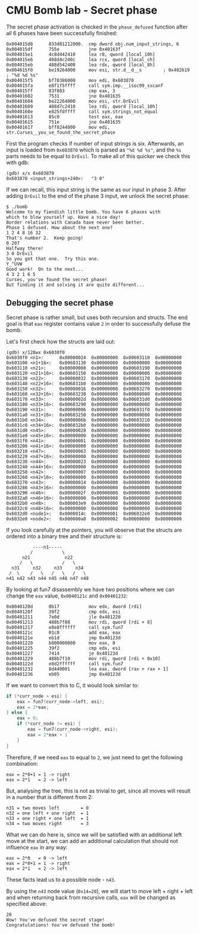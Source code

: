 # CMU Bomb lab - Secret phase

The secret phase activation is checked in the `phase_defused` function after all 6 phases have been successfully finished:

```
0x004015d8      833d81212000.  cmp dword obj.num_input_strings, 6
0x004015df      755e           jne 0x40163f
0x004015e1      4c8d442410     lea r8, qword [local_10h]
0x004015e6      488d4c240c     lea rcx, qword [local_ch]
0x004015eb      488d542408     lea rdx, qword [local_8h]
0x004015f0      be19264000     mov esi, str.d__d__s        ; 0x402619 ; "%d %d %s"
0x004015f5      bf70386000     mov edi, 0x603870
0x004015fa      e8f1f5ffff     call sym.imp.__isoc99_sscanf
0x004015ff      83f803         cmp eax, 3
0x00401602      7531           jne 0x401635
0x00401604      be22264000     mov esi, str.DrEvil
0x00401609      488d7c2410     lea rdi, qword [local_10h]
0x0040160e      e825fdffff     call sym.strings_not_equal
0x00401613      85c0           test eax, eax
0x00401615      751e           jne 0x401635
0x00401617      bff8244000     mov edi, str.Curses__you_ve_found_the_secret_phase
```

First the program checks if number of input strings is six. Afterwards, an input is loaded from `0x603870` which is parsed as `"%d %d %s"`, and the `%s` parts needs to be equal to `DrEvil`. To make all of this quicker we check this with gdb:

```
(gdb) x/s 0x603870
0x603870 <input_strings+240>:	"3 0"
```

If we can recall, this input string is the same as our input in phase 3. After adding `DrEvil` to the end of the phase 3 input, we unlock the secret phase:

```
$ ./bomb
Welcome to my fiendish little bomb. You have 6 phases with
which to blow yourself up. Have a nice day!
Border relations with Canada have never been better.
Phase 1 defused. How about the next one?
1 2 4 8 16 32
That's number 2.  Keep going!
0 207
Halfway there!
3 0 DrEvil
So you got that one.  Try this one.
Y_^UVW
Good work!  On to the next...
4 3 2 1 6 5
Curses, you've found the secret phase!
But finding it and solving it are quite different...
```

## Debugging the secret phase

Secret phase is rather small, but uses both recursion and structs. The end goal is that `eax` register contains value `2` in order to successfully defuse the bomb.

Let's first check how the structs are laid out:

```
(gdb) x/128wx 0x6030f0
0x6030f0 <n1>:	    0x00000024	0x00000000	0x00603110	0x00000000
0x603100 <n1+16>:	0x00603130	0x00000000	0x00000000	0x00000000
0x603110 <n21>:	    0x00000008	0x00000000	0x00603190	0x00000000
0x603120 <n21+16>:	0x00603150	0x00000000	0x00000000	0x00000000
0x603130 <n22>:	    0x00000032	0x00000000	0x00603170	0x00000000
0x603140 <n22+16>:	0x006031b0	0x00000000	0x00000000	0x00000000
0x603150 <n32>:	    0x00000016	0x00000000	0x00603270	0x00000000
0x603160 <n32+16>:	0x00603230	0x00000000	0x00000000	0x00000000
0x603170 <n33>:	    0x0000002d	0x00000000	0x006031d0	0x00000000
0x603180 <n33+16>:	0x00603290	0x00000000	0x00000000	0x00000000
0x603190 <n31>:	    0x00000006	0x00000000	0x006031f0	0x00000000
0x6031a0 <n31+16>:	0x00603250	0x00000000	0x00000000	0x00000000
0x6031b0 <n34>:	    0x0000006b	0x00000000	0x00603210	0x00000000
0x6031c0 <n34+16>:	0x006032b0	0x00000000	0x00000000	0x00000000
0x6031d0 <n45>:	    0x00000028	0x00000000	0x00000000	0x00000000
0x6031e0 <n45+16>:	0x00000000	0x00000000	0x00000000	0x00000000
0x6031f0 <n41>:	    0x00000001	0x00000000	0x00000000	0x00000000
0x603200 <n41+16>:	0x00000000	0x00000000	0x00000000	0x00000000
0x603210 <n47>:	    0x00000063	0x00000000	0x00000000	0x00000000
0x603220 <n47+16>:	0x00000000	0x00000000	0x00000000	0x00000000
0x603230 <n44>:	    0x00000023	0x00000000	0x00000000	0x00000000
0x603240 <n44+16>:	0x00000000	0x00000000	0x00000000	0x00000000
0x603250 <n42>:	    0x00000007	0x00000000	0x00000000	0x00000000
0x603260 <n42+16>:	0x00000000	0x00000000	0x00000000	0x00000000
0x603270 <n43>:	    0x00000014	0x00000000	0x00000000	0x00000000
0x603280 <n43+16>:	0x00000000	0x00000000	0x00000000	0x00000000
0x603290 <n46>:	    0x0000002f	0x00000000	0x00000000	0x00000000
0x6032a0 <n46+16>:	0x00000000	0x00000000	0x00000000	0x00000000
0x6032b0 <n48>:	    0x000003e9	0x00000000	0x00000000	0x00000000
0x6032c0 <n48+16>:	0x00000000	0x00000000	0x00000000	0x00000000
0x6032d0 <node1>:	0x0000014c	0x00000001	0x006032e0	0x00000000
0x6032e0 <node2>:	0x000000a8	0x00000002	0x00000000	0x00000000
```

If you look carefully at the pointers, you will observe that the structs are ordered into a binary tree and their structure is:

```
          ----n1----- 
         /           \
      n21             n22
     /   \           /   \
  n31     n32     n33     n34
 /  \    /   \   /   \   /   \
n41 n42 n43 n44 n45 n46 n47 n48
```

By looking at fun7 disassembly we have two positions where we can change the `eax` value, `0x0040121c` and `0x00401232`:

```
0x0040120d      8b17           mov edx, dword [rdi]
0x0040120f      39f2           cmp edx, esi
0x00401211      7e0d           jle 0x401220
0x00401213      488b7f08       mov rdi, qword [rdi + 8]
0x00401217      e8e8ffffff     call sym.fun7
0x0040121c      01c0           add eax, eax
0x0040121e      eb1d           jmp 0x40123d
0x00401220      b800000000     mov eax, 0
0x00401225      39f2           cmp edx, esi
0x00401227      7414           je 0x40123d
0x00401229      488b7f10       mov rdi, qword [rdi + 0x10]
0x0040122d      e8d2ffffff     call sym.fun7
0x00401232      8d440001       lea eax, dword [rax + rax + 1]
0x00401236      eb05           jmp 0x40123d
```

If we want to convert this to C, it would look similar to:

```c
if (*curr_node > esi) {
    eax = fun7(curr_node->left, esi);
    eax = 2*eax;
} else {
    eax = 0;
    if (*curr_node != esi) {
        eax = fun7(curr_node->right, esi);
        eax = 2*eax + 1
    }
}
```

Therefore, if we need `eax` to equal to `2`, we just need to get the following combination:

```
eax = 2*0+1 = 1 -> right
eax = 2*1   = 2 -> left
```

But, analysing the tree, this is not as trivial to get, since all moves will result in a number that is different from 2:

```
n31 = two moves left        = 0
n32 = one left + one right  = 1
n33 = one right + one left  = 1
n34 = two moves right       = 3
```

What we can do here is, since we will be satisfied with an additional left move at the start, we can add an additional calculation that should not influence `eax` in any way:

```
eax = 2*0   = 0 -> left
eax = 2*0+1 = 1 -> right
eax = 2*1   = 2 -> left
```

These facts lead us to a possible node - `n43`.

By using the `n43` node value (`0x14=20`), we will start to move left + right + left and when returning back from recursive calls, `eax` will be changed as specified above:

```
20
Wow! You've defused the secret stage!
Congratulations! You've defused the bomb!
```

